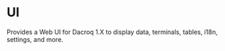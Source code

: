 # UI
Provides a Web UI for Dacroq 1.X to display data, terminals, tables, i18n, settings, and more.
